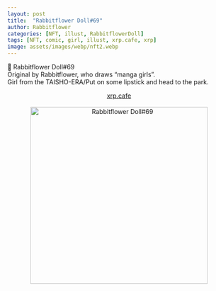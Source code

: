```yaml
---
layout: post
title:  "Rabbitflower Doll#69"
author: Rabbitflower
categories: [NFT, illust, RabbitflowerDoll]
tags: [NFT, comic, girl, illust, xrp.cafe, xrp]
image: assets/images/webp/nft2.webp
---
```


💐 	Rabbitflower Doll#69  
Original by Rabbitflower, who draws “manga girls”.   
Girl from the TAISHO-ERA/Put on some lipstick and head to the park.  
<!--more-->
<div style="text-align: center;"><a target="_blank" href="https://xrp.cafe/nft/000827108D3BB1B5DD412C0BC897016FC961D66C06CB9E9C5518F6C204DB4528" class="btn btn-primary">xrp.cafe</a></div>  
<br>
<div style="text-align: center;"><img src="https://cdn.xrp.cafe/5a236f2d2008-4806-acb8-a8dcd8ed919cdd78941e6d6b-4673-bc7b-987b36a17d7e74b1b12f1b64-429e-8748-4f6a3130d1df.webp" alt="Rabbitflower Doll#69" width="400px"> </div>

